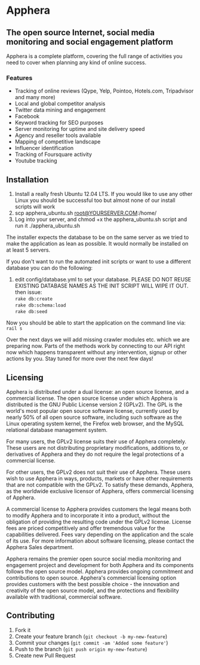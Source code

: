 # Apphera
## The open source Internet, social media monitoring and social engagement platform

Apphera is a complete platform, covering the full range of activities you need to cover when planning any kind of online success.

### Features

* Tracking of online reviews (Qype, Yelp, Pointoo, Hotels.com, Tripadvisor and many more)
* Local and global competitor analysis
* Twitter data mining and engagement
* Facebook
* Keyword tracking for SEO purposes
* Server monitoring for uptime and site delivery speed
* Agency and reseller tools available
* Mapping of competitive landscape
* Influencer identification 
* Tracking of Foursquare activity
* Youtube tracking

## Installation
1. Install a really fresh Ubuntu 12.04 LTS. If you would like to use any other Linux you should be successful too but almost none of our install  
scripts will work
2. scp apphera_ubuntu.sh root@YOURSERVER.COM:/home/
3. Log into your server, and chmod +x the apphera_ubuntu.sh script and run it ./apphera_ubuntu.sh 


The installer expects the database to be on the same server as we tried to make the application as lean as possible. It would normally be installed on at least 5 servers.  

If you don't want to run the automated init scripts or want to use a different database you can do the following:  

1. edit config/database.yml to set your database. PLEASE DO NOT REUSE EXISTING DATABASE NAMES AS THE INIT SCRIPT WILL WIPE IT OUT. 
then issue:  
`rake db:create`  
`rake db:schema:load`  
`rake db:seed`  

Now you should be able to start the application on the command line via:  
`rail s`

Over the next days we will add missing crawler modules etc. which we are preparing now.  Parts of the methods work by connecting to our API right now which happens transparent without any intervention, signup or other actions by you. Stay tuned for more over the next few days!

## Licensing

Apphera is distributed under a dual license: an open source license, and a commercial license. The open source license under which Apphera is distributed is the GNU Public License version 2 (GPLv2). The GPL is the world's most popular open source software license, currently used by nearly 50% of all open source software, including such software as the Linux operating system kernel, the Firefox web browser, and the MySQL relational database management system.   

For many users, the GPLv2 license suits their use of Apphera completely. These users are not distributing proprietary modifications, additions to, or derivatives of Apphera and they do not require the legal protections of a commercial license.  

For other users, the GPLv2 does not suit their use of Apphera. These users wish to use Apphera in ways, products, markets or have other requirements that are not compatible with the GPLv2. To satisfy these demands, Apphera, as the worldwide exclusive licensor of Apphera, offers commercial licensing of Apphera.  

A commercial license to Apphera provides customers the legal means both to modify Apphera and to incorporate it into a product, without the obligation of providing the resulting code under the GPLv2 license. License fees are priced competitively and offer tremendous value for the capabilities delivered. Fees vary depending on the application and the scale of its use. For more information about software licensing, please contact the Apphera Sales department.  

Apphera remains the premier open source social media monitoring and engagement project and development for both Apphera and its components follows the open source model. Apphera provides ongoing commitment and contributions to open source. Apphera's commercial licensing option provides customers with the best possible choice - the innovation and creativity of the open source model, and the protections and flexibility available with traditional, commercial software.  

## Contributing

1. Fork it
2. Create your feature branch (`git checkout -b my-new-feature`)
3. Commit your changes (`git commit -am 'Added some feature'`)
4. Push to the branch (`git push origin my-new-feature`)
5. Create new Pull Request